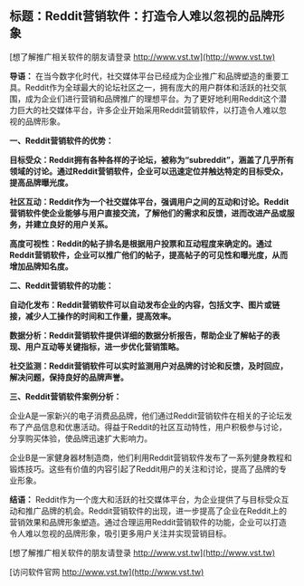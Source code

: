## **标题：Reddit营销软件：打造令人难以忽视的品牌形象**

[想了解推广相关软件的朋友请登录 http://www.vst.tw](http://www.vst.tw)

**导语：**
在当今数字化时代，社交媒体平台已经成为企业推广和品牌塑造的重要工具。Reddit作为全球最大的论坛社区之一，拥有庞大的用户群体和活跃的社交氛围，成为企业们进行营销和品牌推广的理想平台。为了更好地利用Reddit这个潜力巨大的社交媒体平台，许多企业开始采用Reddit营销软件，以打造令人难以忽视的品牌形象。

**一、Reddit营销软件的优势：**

**目标受众：Reddit拥有各种各样的子论坛，被称为“subreddit”，涵盖了几乎所有领域的讨论。通过Reddit营销软件，企业可以迅速定位并触达特定的目标受众，提高品牌曝光度。**

**社区互动：Reddit作为一个社交媒体平台，强调用户之间的互动和讨论。Reddit营销软件使企业能够与用户直接交流，了解他们的需求和反馈，进而改进产品或服务，并建立良好的用户关系。**

**高度可视性：Reddit的帖子排名是根据用户投票和互动程度来确定的。通过Reddit营销软件，企业可以推广他们的帖子，提高帖子的可见性和曝光度，从而增加品牌知名度。**

**二、Reddit营销软件的功能：**

**自动化发布：Reddit营销软件可以自动发布企业的内容，包括文字、图片或链接，减少人工操作的时间和工作量，提高效率。**

**数据分析：Reddit营销软件提供详细的数据分析报告，帮助企业了解帖子的表现、用户互动等关键指标，进一步优化营销策略。**

**社交监测：Reddit营销软件可以实时监测用户对品牌的讨论和反馈，及时回应，解决问题，保持良好的品牌声誉。**

**三、Reddit营销软件案例分析：**

企业A是一家新兴的电子消费品品牌，他们通过Reddit营销软件在相关的子论坛发布了产品信息和优惠活动。得益于Reddit的社区互动特性，用户积极参与讨论，分享购买体验，使品牌迅速扩大影响力。

企业B是一家健身器材制造商，他们利用Reddit营销软件发布了一系列健身教程和锻炼技巧。这些有价值的内容引起了Reddit用户的关注和讨论，提高了品牌的专业形象。

**结语：**
Reddit作为一个庞大和活跃的社交媒体平台，为企业提供了与目标受众互动和推广品牌的机会。Reddit营销软件的出现，进一步提高了企业在Reddit上的营销效果和品牌形象塑造。通过合理运用Reddit营销软件的功能，企业可以打造令人难以忽视的品牌形象，吸引更多用户关注并实现营销目标。

[想了解推广相关软件的朋友请登录 http://www.vst.tw](http://www.vst.tw)


[访问软件官网 http://www.vst.tw](http://www.vst.tw)
